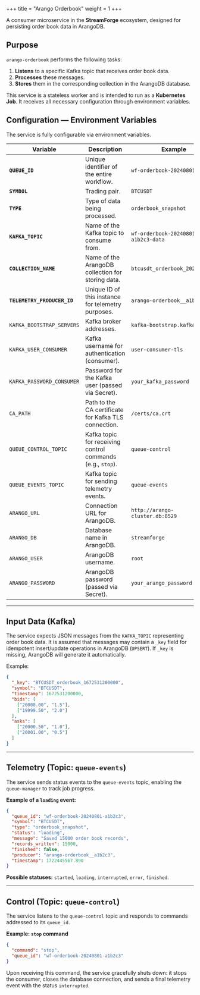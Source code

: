 +++
title = "Arango Orderbook"
weight = 1
+++

A consumer microservice in the **StreamForge** ecosystem, designed for persisting order book data in ArangoDB.

## Purpose

`arango-orderbook` performs the following tasks:

1. **Listens** to a specific Kafka topic that receives order book data.
2. **Processes** these messages.
3. **Stores** them in the corresponding collection in the ArangoDB database.

This service is a stateless worker and is intended to run as a **Kubernetes Job**.
It receives all necessary configuration through environment variables.

## Configuration — Environment Variables

The service is fully configurable via environment variables.

| Variable                    | Description                                                | Example                             |
| --------------------------- | ---------------------------------------------------------- | ----------------------------------- |
| **`QUEUE_ID`**              | Unique identifier of the entire workflow.                  | `wf-orderbook-20240801-a1b2c3`      |
| **`SYMBOL`**                | Trading pair.                                              | `BTCUSDT`                           |
| **`TYPE`**                  | Type of data being processed.                              | `orderbook_snapshot`                |
| **`KAFKA_TOPIC`**           | Name of the Kafka topic to consume from.                   | `wf-orderbook-20240801-a1b2c3-data` |
| **`COLLECTION_NAME`**       | Name of the ArangoDB collection for storing data.          | `btcusdt_orderbook_2024_08_01`      |
| **`TELEMETRY_PRODUCER_ID`** | Unique ID of this instance for telemetry purposes.         | `arango-orderbook__a1b2c3`          |
| `KAFKA_BOOTSTRAP_SERVERS`   | Kafka broker addresses.                                    | `kafka-bootstrap.kafka:9093`        |
| `KAFKA_USER_CONSUMER`       | Kafka username for authentication (consumer).              | `user-consumer-tls`                 |
| `KAFKA_PASSWORD_CONSUMER`   | Password for the Kafka user (passed via Secret).           | `your_kafka_password`               |
| `CA_PATH`                   | Path to the CA certificate for Kafka TLS connection.       | `/certs/ca.crt`                     |
| `QUEUE_CONTROL_TOPIC`       | Kafka topic for receiving control commands (e.g., `stop`). | `queue-control`                     |
| `QUEUE_EVENTS_TOPIC`        | Kafka topic for sending telemetry events.                  | `queue-events`                      |
| `ARANGO_URL`                | Connection URL for ArangoDB.                               | `http://arango-cluster.db:8529`     |
| `ARANGO_DB`                 | Database name in ArangoDB.                                 | `streamforge`                       |
| `ARANGO_USER`               | ArangoDB username.                                         | `root`                              |
| `ARANGO_PASSWORD`           | ArangoDB password (passed via Secret).                     | `your_arango_password`              |

---

## Input Data (Kafka)

The service expects JSON messages from the `KAFKA_TOPIC` representing order book data.
It is assumed that messages may contain a `_key` field for idempotent insert/update operations in ArangoDB (`UPSERT`).
If `_key` is missing, ArangoDB will generate it automatically.

Example:

```json
{
  "_key": "BTCUSDT_orderbook_1672531200000",
  "symbol": "BTCUSDT",
  "timestamp": 1672531200000,
  "bids": [
    ["20000.00", "1.5"],
    ["19999.50", "2.0"]
  ],
  "asks": [
    ["20000.50", "1.0"],
    ["20001.00", "0.5"]
  ]
}
```

---

## Telemetry (Topic: `queue-events`)

The service sends status events to the `queue-events` topic, enabling the `queue-manager` to track job progress.

**Example of a `loading` event:**

```json
{
  "queue_id": "wf-orderbook-20240801-a1b2c3",
  "symbol": "BTCUSDT",
  "type": "orderbook_snapshot",
  "status": "loading",
  "message": "Saved 15000 order book records",
  "records_written": 15000,
  "finished": false,
  "producer": "arango-orderbook__a1b2c3",
  "timestamp": 1722445567.890
}
```

**Possible statuses:** `started`, `loading`, `interrupted`, `error`, `finished`.

---

## Control (Topic: `queue-control`)

The service listens to the `queue-control` topic and responds to commands addressed to its `queue_id`.

**Example: `stop` command**

```json
{
  "command": "stop",
  "queue_id": "wf-orderbook-20240801-a1b2c3"
}
```

Upon receiving this command, the service gracefully shuts down:
it stops the consumer, closes the database connection, and sends a final telemetry event with the status `interrupted`.

